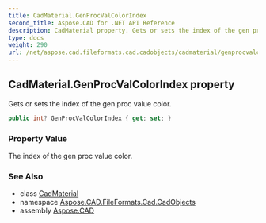```yaml
---
title: CadMaterial.GenProcValColorIndex
second_title: Aspose.CAD for .NET API Reference
description: CadMaterial property. Gets or sets the index of the gen proc value color
type: docs
weight: 290
url: /net/aspose.cad.fileformats.cad.cadobjects/cadmaterial/genprocvalcolorindex/
---
```

## CadMaterial.GenProcValColorIndex property

Gets or sets the index of the gen proc value color.

```csharp
public int? GenProcValColorIndex { get; set; }
```

### Property Value

The index of the gen proc value color.

### See Also

* class [CadMaterial](../)
* namespace [Aspose.CAD.FileFormats.Cad.CadObjects](../../cadmaterial/)
* assembly [Aspose.CAD](../../../)



